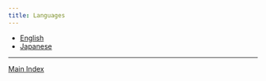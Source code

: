 ```yaml
---
title: Languages
---
```


* [English](English/English.md)
* [Japanese](Japanese/Japanese.md)

---

[Main Index](../Main%20Index.md)